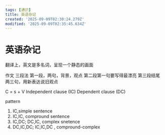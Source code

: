 ```yaml
---
tags: [通识]
title: 英语杂记
created: '2025-09-09T02:30:24.279Z'
modified: '2025-09-09T02:35:45.634Z'
---
```


# 英语杂记

翻译上，英文是多名词，呈现一个静态的画面

作文
三段法
第一段，两句，背景，观点
第二段第一句要写得最漂亮
第三段结尾两三句，用新表达说旧观点

C = s + V
Independent clause (IC)
Dependent clause (DC)

pattern
1. IC,simple sentence
2. IC,IC,  compround sentence
3. IC,DC; DC,IC, complex snetence
4. DC,IC,DC;  IC,IC,DC ,  compround-complex
